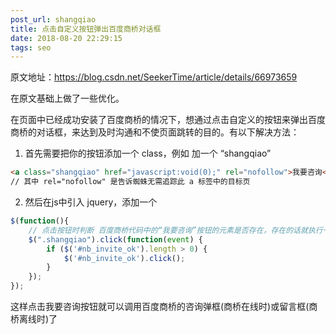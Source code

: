 ```yaml
---
post_url: shangqiao
title: 点击自定义按钮弹出百度商桥对话框
date: 2018-08-20 22:29:15
tags: seo
---
```

原文地址：https://blog.csdn.net/SeekerTime/article/details/66973659

在原文基础上做了一些优化。

在页面中已经成功安装了百度商桥的情况下，想通过点击自定义的按钮来弹出百度商桥的对话框，来达到及时沟通和不使页面跳转的目的。有以下解决方法：

1. 首先需要把你的按钮添加一个 class，例如 加一个 “shangqiao”

```html
<a class="shangqiao" href="javascript:void(0);" rel="nofollow">我要咨询</a>
// 其中 rel="nofollow" 是告诉蜘蛛无需追踪此 a 标签中的目标页
```
2. 然后在js中引入 jquery，添加一个
```js
$(function(){
    // 点击按钮时判断 百度商桥代码中的“我要咨询”按钮的元素是否存在，存在的话就执行一次点击事件
    $(".shangqiao").click(function(event) {
        if ($('#nb_invite_ok').length > 0) {
            $('#nb_invite_ok').click();
        }
    });
});
```
这样点击我要咨询按钮就可以调用百度商桥的咨询弹框(商桥在线时)或留言框(商桥离线时)了